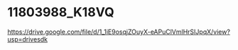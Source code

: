 # 11803988_K18VQ
https://drive.google.com/file/d/1_1iE9osqjZOuyX-eAPuClVmlHrSIJpqX/view?usp=drivesdk
